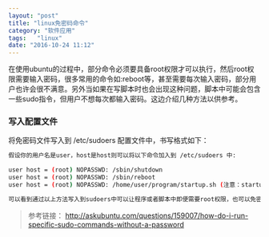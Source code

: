 ```yaml
---
layout: "post"
title: "linux免密码命令"
category: "软件应用"
tags:   "linux"
date: "2016-10-24 11:12"
---
```


在使用ubuntu的过程中，部分命令必须要具备root权限才可以执行，然后root权限需要输入密码，很多常用的命令如:reboot等，甚至需要每次输入密码，部分用户也许会很不满意。另外当如果在写脚本时也会出现这种问题，脚本中可能会包含一些sudo指令，但用户不想每次都输入密码。这边介绍几种方法以供参考。

<!-- more -->

### 写入配置文件

将免密码文件写入到 /etc/sudoers 配置文件中，书写格式如下：

```sh
假设你的用户名是user，host是host则可以将以下命令加入到 /etc/sudoers 中:

user host = (root) NOPASSWD: /sbin/shutdown
user host = (root) NOPASSWD: /sbin/reboot
user host = (root) NOPASSWD: /home/user/program/startup.sh (注意：startup.up需要设定为可执行)

可以看到通过以上方法写入到sudoers中可以让程序或者脚本中即便需要root权限，也可以免密码自动执行。

```

> 参考链接：
> http://askubuntu.com/questions/159007/how-do-i-run-specific-sudo-commands-without-a-password
